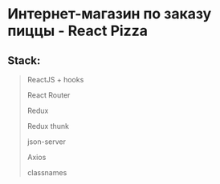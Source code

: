 # Интернет-магазин по заказу пиццы - React Pizza

## Stack:
>ReactJS + hooks
>
>React Router
>
>Redux
>
>Redux thunk
>
>json-server
>
>Axios
>
>classnames
